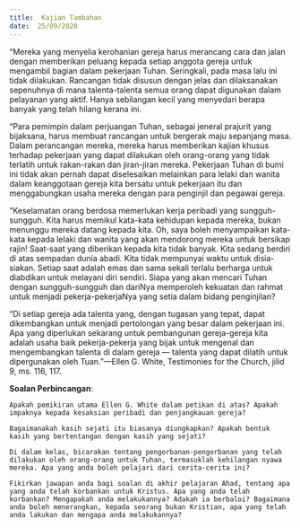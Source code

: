 ```yaml
---
title:  Kajian Tambahan
date:  25/09/2020
---
```


“Mereka yang menyelia kerohanian gereja harus merancang cara dan jalan dengan memberikan peluang kepada setiap anggota gereja untuk mengambil bagian dalam pekerjaan Tuhan. Seringkali, pada masa lalu ini tidak dilakukan. Rancangan tidak disusun dengan jelas dan dilaksanakan sepenuhnya di mana talenta-talenta semua orang dapat digunakan dalam pelayanan yang aktif. Hanya sebilangan kecil yang menyedari berapa banyak yang telah hilang kerana ini.

“Para pemimpin dalam perjuangan Tuhan, sebagai jeneral prajurit yang bijaksana, harus membuat rancangan untuk bergerak maju sepanjang masa. Dalam perancangan mereka, mereka harus memberikan kajian khusus terhadap pekerjaan yang dapat dilakukan oleh orang-orang yang tidak terlatih untuk rakan-rakan dan jiran-jiran mereka. Pekerjaan Tuhan di bumi ini tidak akan pernah dapat diselesaikan melainkan para lelaki dan wanita dalam keanggotaan gereja kita bersatu untuk pekerjaan itu dan menggabungkan usaha mereka dengan para penginjil dan pegawai gereja.

“Keselamatan orang berdosa memerlukan kerja peribadi yang sungguh-sungguh. Kita harus memikul kata-kata kehidupan kepada mereka, bukan menunggu mereka datang kepada kita. Oh, saya boleh menyampaikan kata-kata kepada lelaki dan wanita yang akan mendorong mereka untuk bersikap rajin! Saat-saat yang diberikan kepada kita tidak banyak. Kita sedang berdiri di atas sempadan dunia abadi. Kita tidak mempunyai waktu untuk disia-siakan. Setiap saat adalah emas dan sama sekali terlalu berharga untuk diabdikan untuk melayani diri sendiri. Siapa yang akan mencari Tuhan dengan sungguh-sungguh dan dariNya memperoleh kekuatan dan rahmat untuk menjadi pekerja-pekerjaNya yang setia dalam bidang penginjilan?

“Di setiap gereja ada talenta yang, dengan tugasan yang tepat, dapat dikembangkan untuk menjadi pertolongan yang besar dalam pekerjaan ini. Apa yang diperlukan sekarang untuk pembangunan gereja-gereja kita adalah usaha baik pekerja-pekerja yang bijak untuk mengenal dan mengembangkan talenta di dalam gereja — talenta yang dapat dilatih untuk dipergunakan oleh Tuan.”—Ellen G. White, Testimonies for the Church, jilid 9, ms. 116, 117.

**Soalan Perbincangan**:

`Apakah pemikiran utama Ellen G. White dalam petikan di atas? Apakah impaknya kepada kesaksian peribadi dan penjangkauan gereja?`

`Bagaimanakah kasih sejati itu biasanya diungkapkan? Apakah bentuk kasih yang bertentangan dengan kasih yang sejati?`

`Di dalam kelas, bicarakan tentang pengorbanan-pengorbanan yang telah dilakukan oleh orang-orang untuk Tuhan, termasuklah kehilangan nyawa mereka. Apa yang anda boleh pelajari dari cerita-cerita ini?`

`Fikirkan jawapan anda bagi soalan di akhir pelajaran Ahad, tentang apa yang anda telah korbankan untuk Kristus. Apa yang anda telah korbankan? Mengapakah anda melakukannya? Adakah ia berbaloi? Bagaimana anda boleh menerangkan, kepada seorang bukan Kristian, apa yang telah anda lakukan dan mengapa anda melakukannya?`